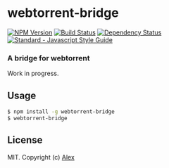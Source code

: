 # webtorrent-bridge

[![NPM Version][webtorrent-bridge-ni]][webtorrent-bridge-nu]
[![Build Status][webtorrent-bridge-bi]][webtorrent-bridge-bu]
[![Dependency Status][webtorrent-bridge-di]][webtorrent-bridge-du]
[![Standard - Javascript Style Guide][webtorrent-bridge-si]][webtorrent-bridge-su]

### A bridge for webtorrent

Work in progress.

## Usage

```sh
$ npm install -g webtorrent-bridge
$ webtorrent-bridge
```

## License

MIT. Copyright (c) [Alex](http://github.com/alxhotel)

[webtorrent-bridge-ni]: https://img.shields.io/npm/v/webtorrent-bridge.svg
[webtorrent-bridge-nu]: https://npmjs.org/package/webtorrent-bridge
[webtorrent-bridge-bi]: https://img.shields.io/github/workflow/status/alxhotel/webtorrent-bridge/ci/master
[webtorrent-bridge-bu]: https://github.com/alxhotel/webtorrent-bridge/actions
[webtorrent-bridge-di]: https://img.shields.io/librariesio/release/npm/webtorrent-bridge
[webtorrent-bridge-du]: https://libraries.io/npm/webtorrent-bridge
[webtorrent-bridge-si]: https://img.shields.io/badge/code_style-standard-brightgreen.svg
[webtorrent-bridge-su]: https://standardjs.com
